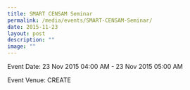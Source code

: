 ```yaml
---
title: SMART CENSAM Seminar
permalink: /media/events/SMART-CENSAM-Seminar/
date: 2015-11-23
layout: post
description: ""
image: ""
---
```

Event Date: 23 Nov 2015 04:00 AM - 23 Nov 2015 05:00 AM

Event Venue: CREATE